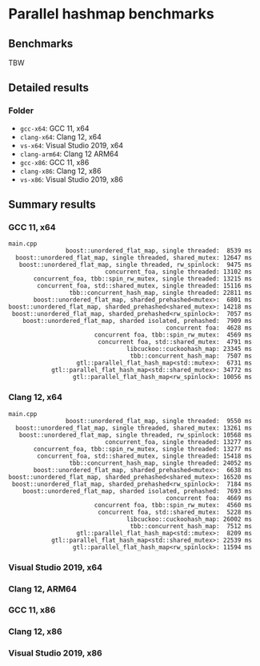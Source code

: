 # Parallel hashmap benchmarks

## Benchmarks

TBW

## Detailed results
### Folder
* `gcc-x64`: GCC 11, x64
* `clang-x64`: Clang 12, x64
* `vs-x64`: Visual Studio 2019, x64
* `clang-arm64`: Clang 12 ARM64
* `gcc-x86`: GCC 11, x86
* `clang-x86`: Clang 12, x86
* `vs-x86`: Visual Studio 2019, x86

## Summary results

### GCC 11, x64
<!--gcc-x64/main.cpp.txt-->
```
main.cpp
                boost::unordered_flat_map, single threaded:  8539 ms
  boost::unordered_flat_map, single threaded, shared_mutex: 12647 ms
   boost::unordered_flat_map, single threaded, rw_spinlock:  9475 ms
                           concurrent_foa, single threaded: 13102 ms
       concurrent_foa, tbb::spin_rw_mutex, single threaded: 13215 ms
        concurrent_foa, std::shared_mutex, single threaded: 15116 ms
                 tbb::concurrent_hash_map, single threaded: 22811 ms
       boost::unordered_flat_map, sharded_prehashed<mutex>:  6801 ms
boost::unordered_flat_map, sharded_prehashed<shared_mutex>: 14218 ms
 boost::unordered_flat_map, sharded_prehashed<rw_spinlock>:  7057 ms
    boost::unordered_flat_map, sharded isolated, prehashed:  7909 ms
                                            concurrent foa:  4628 ms
                        concurrent foa, tbb::spin_rw_mutex:  4569 ms
                         concurrent foa, std::shared_mutex:  4791 ms
                                 libcuckoo::cuckoohash_map: 23345 ms
                                  tbb::concurrent_hash_map:  7507 ms
                   gtl::parallel_flat_hash_map<std::mutex>:  6731 ms
            gtl::parallel_flat_hash_map<std::shared_mutex>: 34772 ms
                  gtl::parallel_flat_hash_map<rw_spinlock>: 10056 ms
```
<!--gcc-x64/main.cpp.txt-->

### Clang 12, x64
<!--clang-x64/main.cpp.txt-->
```
main.cpp
                boost::unordered_flat_map, single threaded:  9550 ms
  boost::unordered_flat_map, single threaded, shared_mutex: 13261 ms
   boost::unordered_flat_map, single threaded, rw_spinlock: 10568 ms
                           concurrent_foa, single threaded: 13277 ms
       concurrent_foa, tbb::spin_rw_mutex, single threaded: 13277 ms
        concurrent_foa, std::shared_mutex, single threaded: 15418 ms
                 tbb::concurrent_hash_map, single threaded: 24052 ms
       boost::unordered_flat_map, sharded_prehashed<mutex>:  6638 ms
boost::unordered_flat_map, sharded_prehashed<shared_mutex>: 16520 ms
 boost::unordered_flat_map, sharded_prehashed<rw_spinlock>:  7184 ms
    boost::unordered_flat_map, sharded isolated, prehashed:  7693 ms
                                            concurrent foa:  4669 ms
                        concurrent foa, tbb::spin_rw_mutex:  4560 ms
                         concurrent foa, std::shared_mutex:  5228 ms
                                 libcuckoo::cuckoohash_map: 26002 ms
                                  tbb::concurrent_hash_map:  7512 ms
                   gtl::parallel_flat_hash_map<std::mutex>:  8209 ms
            gtl::parallel_flat_hash_map<std::shared_mutex>: 22539 ms
                  gtl::parallel_flat_hash_map<rw_spinlock>: 11594 ms
```
<!--clang-x64/main.cpp.txt-->

### Visual Studio 2019, x64
<!--vs-x64/main.cpp.txt-->
<!--vs-x64/main.cpp.txt-->

### Clang 12, ARM64
<!--clang-arm64/main.cpp.txt-->
<!--clang-arm64/main.cpp.txt-->

### GCC 11, x86
<!--gcc-x86/main.cpp.txt-->
<!--gcc-x86/main.cpp.txt-->

### Clang 12, x86
<!--clang-x86/main.cpp.txt-->
<!--clang-x86/main.cpp.txt-->

### Visual Studio 2019, x86
<!--vs-x86/main.cpp.txt-->
<!--vs-x86/main.cpp.txt-->
